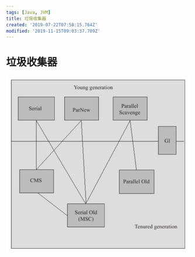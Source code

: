 ```yaml
---
tags: [Java, JVM]
title: 垃圾收集器
created: '2019-07-22T07:58:15.764Z'
modified: '2019-11-15T09:03:37.709Z'
---
```


# 垃圾收集器

![gc_jvm.png](../attachments/gc_jvm.png)
